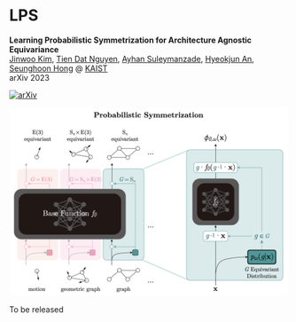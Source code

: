 # LPS

**Learning Probabilistic Symmetrization for Architecture Agnostic Equivariance** \
[Jinwoo Kim](https://bit.ly/jinwoo-kim), [Tien Dat Nguyen](https://github.com/tiendatnguyen-vision), [Ayhan Suleymanzade](https://github.com/MisakiTaro0414), [Hyeokjun An](https://hyeokjun-an.github.io/hyeokjun-an/Hyeokjun-An.html), [Seunghoon Hong](https://maga33.github.io/) @ [KAIST](https://www.kaist.ac.kr/en/) \
arXiv 2023

[![arXiv](https://img.shields.io/badge/arXiv-2306.02866-brightgreen.svg?style=flat-square)](https://arxiv.org/abs/2306.02866)

![image-lps](./docs/lps.png)

To be released
